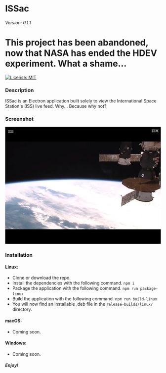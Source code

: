 # ISSac
###### Version: 0.1.1

# This project has been abandoned, now that NASA has ended the HDEV experiment. What a shame...

[![License: MIT](https://img.shields.io/badge/License-MIT-yellow.svg)](https://opensource.org/licenses/MIT)

### Description

ISSac is an Electron application built solely to view the International Space Station's (ISS) live feed. Why... Because why not?

### Screenshot

![](./assets/img/screenshot.png)

### Installation

#### Linux:
- Clone or download the repo.
- Install the dependencies with the following command. `npm i`
- Package the application with the following command. `npm run package-linux`
- Build the application with the following command. `npm run build-linux`
- You will now find an installable .deb file in the `release-builds/linux/` directory.

#### macOS:
- Coming soon.

#### Windows:
- Coming soon.

##### Enjoy!
